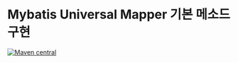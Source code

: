 # Mybatis Universal Mapper 기본 메소드 구현

[![Maven central](https://maven-badges.herokuapp.com/maven-central/tk.mybatis/mapper-base/badge.svg)](https://maven-badges.herokuapp.com/maven-central/tk.mybatis/mapper-base)


